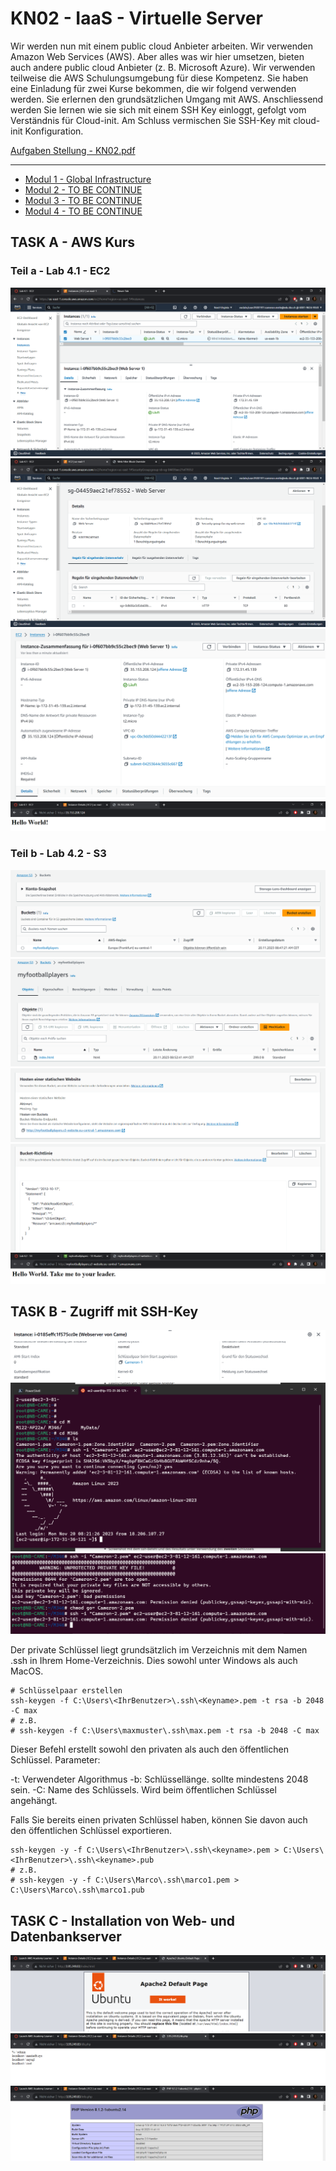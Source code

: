 # KN02 - IaaS - Virtuelle Server

Wir werden nun mit einem public cloud Anbieter arbeiten. Wir verwenden Amazon Web Services
(AWS). Aber alles was wir hier umsetzen, bieten auch andere public cloud Anbieter (z. B. Microsoft
Azure).
Wir verwenden teilweise die AWS Schulungsumgebung für diese Kompetenz. Sie haben eine
Einladung für zwei Kurse bekommen, die wir folgend verwenden werden.
Sie erlernen den grundsätzlichen Umgang mit AWS. Anschliessend werden Sie lernen wie sie sich
mit einem SSH Key einloggt, gefolgt vom Verständnis für Cloud-init. Am Schluss vermischen Sie
SSH-Key mit cloud-init Konfiguration.

[Aufgaben Stellung - KN02.pdf](/KN00/Content/KN02.pdf)

---

- [Modul 1 - Global Infrastructure](/KN02/Global%20Infrastructure/README.md)
- [Modul 2 - TO BE CONTINUE]()
- [Modul 3 - TO BE CONTINUE]()
- [Modul 4 - TO BE CONTINUE]()


## TASK A - AWS Kurs

### Teil a - Lab 4.1 - EC2
![List of Instance](/KN02/Content/Teil%20a/Teil1.png)
![Data & Details of Instance](/KN02/Content/Teil%20a/Teil2.png)
![Details of Instance](/KN02/Content/Teil%20a/Details.png)
![Instance HTML](/KN02/Content/Teil%20a/LAbHMLT.png)

### Teil b - Lab 4.2 - S3
![List of Buckets](/KN02/Content/Teil%20b/BucketsList.png)
![List of Bucketsdata](/KN02/Content/Teil%20b/BucketDataList.png)
![Properties of Bucket](/KN02/Content/Teil%20b/EigenschaftenBucket.png)
![Policy Json of Bucket](/KN02/Content/Teil%20b/PolicyJson.png)
![HTML of Bucket](/KN02/Content/Teil%20b/Html.png)

## TASK B -  Zugriff mit SSH-Key
![SSH List of right Key](/KN02/Content/Task%20B/SHHKeyList.png)
![SSH Command 1 with pem1 - Success](/KN02/Content/Task%20B/SSH1.png)
![SSH Command 2 with pem2 - Denied](/KN02/Content/Task%20B/SSH2.png)

Der private Schlüssel liegt grundsätzlich im Verzeichnis mit dem Namen .ssh in Ihrem Home-Verzeichnis. Dies sowohl unter Windows als auch MacOS.
```
# Schlüsselpaar erstellen
ssh-keygen -f C:\Users\<IhrBenutzer>\.ssh\<Keyname>.pem -t rsa -b 2048 -C max
# z.B.
# ssh-keygen -f C:\Users\maxmuster\.ssh\max.pem -t rsa -b 2048 -C max
```
Dieser Befehl erstellt sowohl den privaten als auch den öffentlichen Schlüssel. Parameter:

-t: Verwendeter Algorithmus
-b: Schlüssellänge. sollte mindestens 2048 sein.
-C: Name des Schlüssels. Wird beim öffentlichen Schlüssel angehängt.

Falls Sie bereits einen privaten Schlüssel haben, können Sie davon auch den öffentlichen Schlüssel exportieren.
```
ssh-keygen -y -f C:\Users\<IhrBenutzer>\.ssh\<keyname>.pem > C:\Users\<IhrBenutzer>\.ssh\<keyname>.pub
# z.B. 
# ssh-keygen -y -f C:\Users\Marco\.ssh\marco1.pem > C:\Users\Marco\.ssh\marco1.pub
```

## TASK C - Installation von Web- und Datenbankserver
![WEB INFO](/KN02/Content/Task%20C/Index.png)
![WEB INFO](/KN02/Content/Task%20C/DBPHP.png)
![WEB INFO](/KN02/Content/Task%20C/InfoPHP.png)